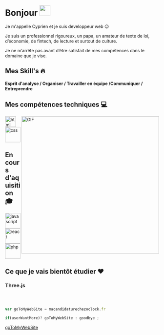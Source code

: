 # Bonjour <img src="https://user-images.githubusercontent.com/94997340/163552023-879f6f4d-2445-452c-8172-eeaa3addc405.gif" width="35">


Je m'appelle Cyprien et je suis developpeur web :wink:

Je suis  un professionnel rigoureux, un papa, un amateur de texte de loi, d’économie, de fintech, de lecture et surtout de culture.

Je ne m’arrête pas avant d’être satisfait de mes compétences dans le domaine que je vise.





## Mes Skill's :fire:

 #### Esprit d'analyse / Organiser / Travailler en équipe /Communiquer / Entreprendre

## Mes compétences techniques :computer:
<img align="right" alt="GIF" src="https://user-images.githubusercontent.com/94997340/163558286-27617ea3-93f4-4665-972c-1db03a9d91a9.gif" width="450" />


<img  alt="html" src="https://user-images.githubusercontent.com/94997340/163558998-28322c35-33fa-4845-9a33-9b02a395d280.svg" width="35" />       <img alt="css" src="https://user-images.githubusercontent.com/94997340/163559017-c878d216-2bf5-4380-9e13-3edf5ed29f1f.svg" width="50" />




## En cours d'aquisition :mortar_board:
<img  alt="javascript" src="https://user-images.githubusercontent.com/94997340/163558960-9a601152-4391-436f-9e03-c3b4f2a194e8.svg" width="50" />     <img alt="react" src="https://user-images.githubusercontent.com/94997340/163558983-049646d4-04fc-4d42-bdfd-9c27aa13a540.svg" width="50" />     <img alt="php" src="https://user-images.githubusercontent.com/94997340/163558952-f29088a9-6f18-4612-9b73-2a9a75a075dd.svg" width="50" />


## Ce que je vais bientôt étudier :heart:



### Three.js

 <br/>
  


```javascript

var goToMyWebSite = macandidaturechezoclock.fr

if(userWantMore)? goToMyWebSite : goodbye ;
```
[goToMyWebSite](https://macandidaturechezoclock.fr)
